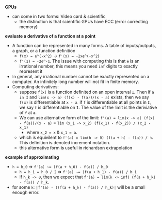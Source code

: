 **GPUs**
*   can come in two forms: Video card & scientific
    *   the distinction is that scientific GPUs have ECC (error correcting memory)
    
**evaluate a derivative of a function at a point**
*   A function can be represented in many forms. A table of inputs/outputs, a graph, or a function definition
    *   `f(x) = e^(-x^2)` -> `f'(x) = -2xe^(-x^2)`
    *   `f'(1) = -2e^-1`. The issue with computing this is that `e` is an irrational number, this means you need `inf` digits to exactly represent it
*   In general, any irrational number cannot be exactly represented on a computer. An infinitely long number will not fit in finite memory.
*   Computing derivatives:
    *   suppose `f(x)` is a function definited on an open interval `I`. Then if `a in I` and `lim(x -> a) (f(x) - f(a))/(x - a)` exists, then we say `f(x)` is differentiable at `x - a`. if `f` is differentiable at all points in `I`, we say `f` is differentiable on `I`. The value of the limit is the deriviative of `f` at `a`.
    *   We can use alternative form of the limit: `f'(a) = lim(x -> a) (f(x) - f(a))/(x - a)` = `lim (x_1 -> x_2) (f(x_1) - f(x_2)) / (x_2 - x_1)`
        *   where  `x_2 = x` & `x_1 = a`.
    *   which is equivilent to `f'(a) = lim(h -> 0) (f(a + h) - f(a)) / h`. This definition is denoted increment notation.
    *   this alternative form is useful in richardson extrapolation

**example of approximating**
*   `h = h_0` => `f'(a) ~= (f(a + h_0) - f(a)) / h_0`
    *   `h = h_1 = h_0 / 2` => `f'(a) ~= (f(a + h_1) - f(a)) / h_1`
    *   If `h_k -> 0`, then we expect that `f'(a) = lim(k -> inf) (f(a + h_k) - f(a)) / h_k`.
* for some `k`: `|f'(a) - ((f(a + h_k) - f(a)) / h_k)|` will be a small enough error.

